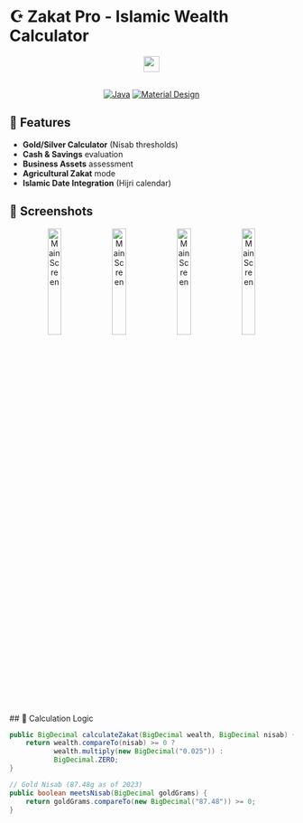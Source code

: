 # ☪️ Zakat Pro - Islamic Wealth Calculator

<div align="center">
  
  <a href="https://youtu.be/I5P0-5j7WP8" target="_blank">
  <img src="https://img.shields.io/badge/YouTube_Short-FF0000?style=for-the-badge&logo=youtube&logoColor=white" height="28" align="center"></a><br><br>

  
  [![Java](https://img.shields.io/badge/Java-ED8B00?style=for-the-badge&logo=openjdk&logoColor=white)](https://java.com)
  [![Material Design](https://img.shields.io/badge/Material%20Design-757575?style=for-the-badge&logo=material-design)](https://material.io)

</div>

## 🌙 Features

- **Gold/Silver Calculator** (Nisab thresholds)
- **Cash & Savings** evaluation
- **Business Assets** assessment  
- **Agricultural Zakat** mode
- **Islamic Date Integration** (Hijri calendar)

## 🕌 Screenshots

<div align="center">
  <img src="https://drive.google.com/uc?export=view&id=1NyXU_uJh-0i9qm8yMsg2QvyCI7ZVMYJt" width="22%" alt="Main Screen">
  <img src="https://drive.google.com/uc?export=view&id=1O-PYJVT88VGAuVc559hCzOSvbIkTd6UN" width="22%" alt="Main Screen">
  <img src="https://drive.google.com/uc?export=view&id=1O00rDHDwjugRzocDAmHbkd8s9ZEHCN64" width="22%" alt="Main Screen">
  <img src="https://drive.google.com/uc?export=view&id=1O27cNqAxRZF9O7H1D2s5v4KranJ9IYla" width="22%" alt="Main Screen">
  
</div>
## 📿 Calculation Logic

```java
public BigDecimal calculateZakat(BigDecimal wealth, BigDecimal nisab) {
    return wealth.compareTo(nisab) >= 0 ? 
           wealth.multiply(new BigDecimal("0.025")) : 
           BigDecimal.ZERO;
}

// Gold Nisab (87.48g as of 2023)
public boolean meetsNisab(BigDecimal goldGrams) {
    return goldGrams.compareTo(new BigDecimal("87.48")) >= 0;
}
